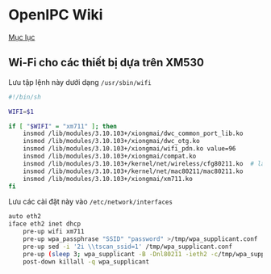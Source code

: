 # OpenIPC Wiki
[Mục lục](../README.md)

Wi-Fi cho các thiết bị dựa trên XM530
-----------------------------

Lưu tập lệnh này dưới dạng `/usr/sbin/wifi`

```bash
#!/bin/sh

WIFI=$1

if [ "$WIFI" = "xm711" ]; then
    insmod /lib/modules/3.10.103+/xiongmai/dwc_common_port_lib.ko
    insmod /lib/modules/3.10.103+/xiongmai/dwc_otg.ko
    insmod /lib/modules/3.10.103+/xiongmai/wifi_pdn.ko value=96
    insmod /lib/modules/3.10.103+/xiongmai/compat.ko
    insmod /lib/modules/3.10.103+/kernel/net/wireless/cfg80211.ko  # lấy từ firmware gốc
    insmod /lib/modules/3.10.103+/kernel/net/mac80211/mac80211.ko
    insmod /lib/modules/3.10.103+/xiongmai/xm711.ko
fi
```

Lưu các cài đặt này vào `/etc/network/interfaces`

```bash
auto eth2
iface eth2 inet dhcp
    pre-up wifi xm711
    pre-up wpa_passphrase "SSID" "password" >/tmp/wpa_supplicant.conf
    pre-up sed -i '2i \\tscan_ssid=1' /tmp/wpa_supplicant.conf
    pre-up (sleep 3; wpa_supplicant -B -Dnl80211 -ieth2 -c/tmp/wpa_supplicant.conf)
    post-down killall -q wpa_supplicant
```
